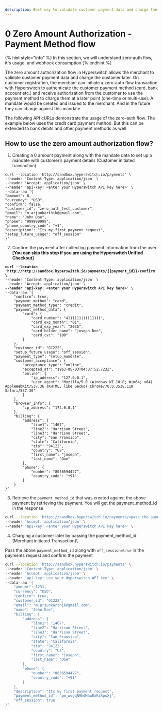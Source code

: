 ```yaml
---
description: Best way to validate customer payment data and charge the customer later
---
```


# 0️ Zero Amount Authorization - Payment Method flow

{% hint style="info" %}
In this section, we will understand zero-auth flow, it's usage, and webhook consumption
{% endhint %}

The zero amount authorization flow in Hyperswitch allows the merchant to validate customer payment data and charge the customer later. On customer registration, the merchant can initiate a zero-auth flow transaction with Hyperswitch to authenticate the customer payment method (card, bank account etc.) and receive authorization from the customer to use the payment method to charge them at a later point (one-time or multi-use). A mandate would be created and issued to the merchant. And in the future they can charge against this mandate.

The following API cURLs demonstrate the usage of the zero-auth flow. The example below uses the credit card payment method. But this can be extended to bank debits and other payment methods as well.

## How to use the zero amount authorization flow?

1. Creating a 0 amount payment along with the mandate data to set up a mandate with customer’s payment details (Customer initiated transaction)

```shell
curl --location 'http://sandbox.hyperswitch.io/payments' \
--header 'Content-Type: application/json' \
--header 'Accept: application/json' \
--header 'api-key: <enter your Hyperswitch API key here>' \
--data-raw '{
"amount": 0,
"currency": "USD",
"confirm": false,
"customer_id": "zero_auth_test_customer",
"email": "m.arjunkarthik@gmail.com",
"name": "John Doe",
"phone": "999999999",
"phone_country_code": "+1",
"description": "Its my first payment request",
"setup_future_usage": "off_session"
}'

```

2. Confirm the payment after collecting payment information from the user **\[You can skip this step if you are using the Hyperswitch Unified Checkout]**

<pre class="language-bash"><code class="lang-bash"><strong>curl --location 'http://http://sandbox.hyperswitch.io/payments/{{payment_id}}/confirm' \
</strong>--header 'Content-Type: application/json' \
--header 'Accept: application/json' \
<strong>--header 'api-key: &#x3C;enter your Hyperswitch API key here>' \
</strong>--data-raw '{
    "confirm": true,
    "payment_method": "card",
    "payment_method_type": "credit",
    "payment_method_data": {
        "card": {
            "card_number": "4111111111111111",
            "card_exp_month": "01",
            "card_exp_year": "2035",
            "card_holder_name": "joseph Doe",
            "card_cvc": "100"
        }
    },
    "customer_id": "GC222",
    "setup_future_usage": "off_session",
    "payment_type": "setup_mandate",
    "customer_acceptance": {
        "acceptance_type": "online",
        "accepted_at": "1963-05-03T04:07:52.723Z",
        "online": {
            "ip_address": "127.0.0.1",
            "user_agent": "Mozilla/5.0 (Windows NT 10.0; Win64; x64) AppleWebKit/537.36 (KHTML, like Gecko) Chrome/70.0.3538.110 Safari/537.36"
        }
    },
    "browser_info": {
        "ip_address": "172.0.0.1"
    },
    "billing": {
        "address": {
            "line1": "1467",
            "line2": "Harrison Street",
            "line3": "Harrison Street",
            "city": "San Fransico",
            "state": "California",
            "zip": "94122",
            "country": "US",
            "first_name": "joseph",
            "last_name": "Doe"
        },
        "phone": {
            "number": "8056594427",
            "country_code": "+91"
        }
    }
}'
</code></pre>

3. Retrieve the `payment_method_id` that was created against the above payment by retrieving the payment. You will get the payment\_method\_id in the response

```bash
curl --location 'https://sandbox.hyperswitch.io/payments/<pass the payment_id>' \
--header 'Accept: application/json' \
--header 'api-key: <enter your Hyperswitch API key here>' \
```

4. Charging a customer later by passing the payment\_method\_id  (Merchant initiated Transaction)\


Pass the above `payment_method_id` along with `off_session=true` in the payments request and confirm the payment

```bash
curl --location 'http://sandbox.hyperswitch.io/payments' \
--header 'Content-Type: application/json' \
--header 'Accept: application/json' \
--header 'api-key: use your Hyperswitch API key' \
--data-raw '{
    "amount": 1231,
    "currency": "USD",
    "confirm": true,
    "customer_id": "GC222",
    "email": "m.arjunkarthik@gmail.com",
    "name": "John Doe",
    "billing": {
        "address": {
            "line1": "1467",
            "line2": "Harrison Street",
            "line3": "Harrison Street",
            "city": "San Fransico",
            "state": "California",
            "zip": "94122",
            "country": "US",
            "first_name": "joseph",
            "last_name": "Doe"
        },
        "phone": {
            "number": "8056594427",
            "country_code": "+91"
        }
    },
    "description": "Its my first payment request",
    "payment_method_id": "pm_wvgqN9hdMawRaRzRpsXj",
    "off_session": true
}'
```
